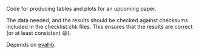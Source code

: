 
Code for producing tables and plots for an upcoming paper.

The data needed, and the results should be checked against checksums included
in the checklist.chk files. This ensures that the results are correct (or at
least consistent :smile:). 

Depends on [evallib](http://github.com/peder2911/evallib).


